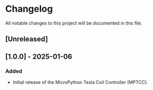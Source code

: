 # Changelog

All notable changes to this project will be documented in this file.

## [Unreleased]

## [1.0.0] - 2025-01-06
### Added
- Initial release of the MicroPython Tesla Coil Controller (MPTCC).
